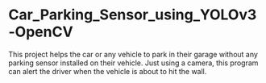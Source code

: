 # Car_Parking_Sensor_using_YOLOv3-OpenCV
This project helps the car or any vehicle to park in their garage without any parking sensor installed on their vehicle. Just using a camera, this program can alert the driver when the vehicle is about to hit the wall.
